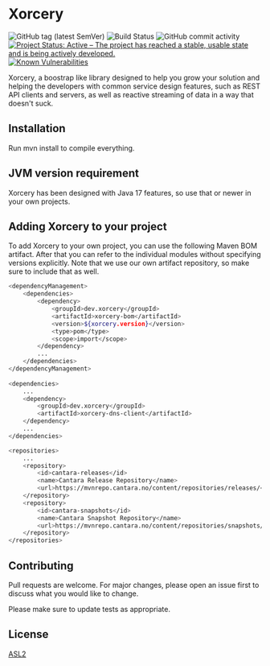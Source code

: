 # Xorcery

![GitHub tag (latest SemVer)](https://img.shields.io/github/v/tag/Cantara/xorcery) 
![Build Status](https://jenkins.quadim.ai/buildStatus/icon?Cantara%20%20xorcery) ![GitHub commit activity](https://img.shields.io/github/commit-activity/y/Cantara/xorcery) [![Project Status: Active – The project has reached a stable, usable state and is being actively developed.](http://www.repostatus.org/badges/latest/active.svg)](http://www.repostatus.org/#active) [![Known Vulnerabilities](https://snyk.io/test/github/Cantara/xorcery/badge.svg)](https://snyk.io/test/github/Cantara/xorcery)

Xorcery, a boostrap like library designed to help you grow your solution and helping the developers with common service design features, such as REST API clients and servers, as well as reactive streaming of data in a way that doesn't suck.

## Installation

Run mvn install to compile everything.

## JVM version requirement
Xorcery has been designed with Java 17 features, so use that or newer in your own projects.

## Adding Xorcery to your project

To add Xorcery to your own project, you can use the following Maven BOM artifact. After that you can refer to the individual modules without specifying versions explicitly.
Note that we use our own artifact repository, so make sure to include that as well.

```bash
<dependencyManagement>
    <dependencies>
        <dependency>
            <groupId>dev.xorcery</groupId>
            <artifactId>xorcery-bom</artifactId>
            <version>${xorcery.version}</version>
            <type>pom</type>
            <scope>import</scope>
        </dependency>
        ...
    </dependencies>
</dependencyManagement>
            
<dependencies>
    ...
    <dependency>
        <groupId>dev.xorcery</groupId>
        <artifactId>xorcery-dns-client</artifactId>
    </dependency>
    ...
</dependencies>

<repositories>
    ...
    <repository>
        <id>cantara-releases</id>
        <name>Cantara Release Repository</name>
        <url>https://mvnrepo.cantara.no/content/repositories/releases/</url>
    </repository>
    <repository>
        <id>cantara-snapshots</id>
        <name>Cantara Snapshot Repository</name>
        <url>https://mvnrepo.cantara.no/content/repositories/snapshots/</url>
    </repository>
</repositories>
```

## Contributing
Pull requests are welcome. For major changes, please open an issue first to discuss what you would like to change.

Please make sure to update tests as appropriate.

## License
[ASL2](https://choosealicense.com/licenses/apache-2.0/)
